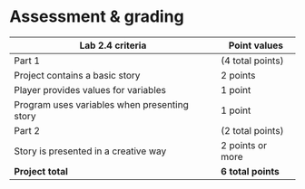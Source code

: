 # Assessment & grading

Lab 2.4 criteria|Point values
-|-
Part 1|(4 total points)
Project contains a basic story|2 points
Player provides values for variables|1 point
Program uses variables when presenting story|1 point
Part 2|(2 total points)
Story is presented in a creative way|2 points or more
**Project total**|**6 total points**
